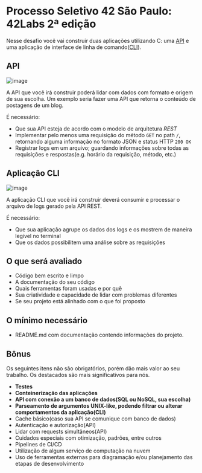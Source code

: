 # Processo Seletivo 42 São Paulo: 42Labs 2ª edição

Nesse desafio você vai construir duas aplicações utilizando C: uma [API](#) e
uma aplicação de interface de linha de comando([CLI](#)).

## API

![image](https://user-images.githubusercontent.com/83036509/155886923-2f43eca5-15fc-4d32-98b0-e4c505924390.png)

A API que você irá construir poderá lidar com dados com formato e origem de sua
escolha. Um exemplo seria fazer uma API que retorna o conteúdo de postagens de
um blog.

É necessário:

- Que sua API esteja de acordo com o modelo de arquitetura _REST_ 
- Implementar pelo menos uma requisição do método `GET` no path `/`, retornando
  alguma informação no formato JSON e status HTTP `200 OK` 
- Registrar logs em um arquivo; guardando informações sobre todas as requisições
  e respostas(e.g. horário da requisição, método, etc.) 
  
## Aplicação CLI

![image](https://user-images.githubusercontent.com/83036509/155886934-0b10aec8-5585-4911-a01b-35b30e13454f.png)

A aplicação CLI que você irá construir deverá consumir e processar o arquivo de
logs gerado pela API REST. 

É necessário:

- Que sua aplicação agrupe os dados dos logs e os mostrem de maneira legível no terminal 
- Que os dados possibilitem uma análise sobre as requisições 

## O que será avaliado

- Código bem escrito e limpo 
- A documentação do seu código 
- Quais ferramentas foram usadas e por quê 
- Sua criatividade e capacidade de lidar com problemas diferentes 
- Se seu projeto está alinhado com o que foi proposto 

## O mínimo necessário

- README.md com documentação contendo informações do projeto. 

## Bônus 

Os seguintes itens não são obrigatórios, porém dão mais valor ao seu trabalho.
Os destacados são mais significativos para nós.

- **Testes**
- **Conteinerização das aplicações**
- **API com conexão a um banco de dados(SQL ou NoSQL, sua escolha)**
- **Parseamento de argumentos UNIX-like, podendo filtrar ou alterar comportamentos da aplicação(CLI)**
- Cache básico(caso sua API se comunique com banco de dados)
- Autenticação e autorização(API)
- Lidar com requests simultâneos(API)
- Cuidados especiais com otimização, padrões, entre outros
- Pipelines de CI/CD
- Utilização de algum serviço de computação na nuvem
- Uso de ferramentas externas para diagramação e/ou planejamento das etapas de desenvolvimento
